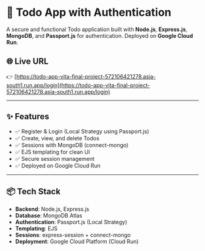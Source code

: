 # 📝 Todo App with Authentication

A secure and functional Todo application built with **Node.js**, **Express.js**, **MongoDB**, and **Passport.js** for authentication. Deployed on **Google Cloud Run**.

## 🌐 Live URL

👉 [https://todo-app-vita-final-project-572106421278.asia-south1.run.app/login](https://todo-app-vita-final-project-572106421278.asia-south1.run.app/login)

---

## ✨ Features

- ✅ Register & Login (Local Strategy using Passport.js)
- ✅ Create, view, and delete Todos
- ✅ Sessions with MongoDB (connect-mongo)
- ✅ EJS templating for clean UI
- ✅ Secure session management
- ✅ Deployed on Google Cloud Run

---

## 📦 Tech Stack

- **Backend**: Node.js, Express.js
- **Database**: MongoDB Atlas
- **Authentication**: Passport.js (Local Strategy)
- **Templating**: EJS
- **Sessions**: express-session + connect-mongo
- **Deployment**: Google Cloud Platform (Cloud Run)

